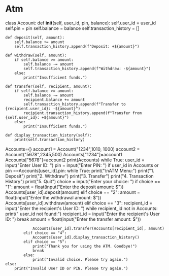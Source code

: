 # Atm
class Account:
    def __init__(self, user_id, pin, balance):
        self.user_id = user_id
        self.pin = pin
        self.balance = balance
        self.transaction_history = []
        

    def deposit(self, amount):
        self.balance += amount
        self.transaction_history.append(f"Deposit: +${amount}")

    def withdraw(self, amount):
        if self.balance >= amount:
            self.balance -= amount
            self.transaction_history.append(f"Withdraw: -${amount}")
        else:
            print("Insufficient funds.")

    def transfer(self, recipient, amount):
        if self.balance >= amount:
            self.balance -= amount
            recipient.balance += amount
            self.transaction_history.append(f"Transfer to {recipient.user_id}: -${amount}")
            recipient.transaction_history.append(f"Transfer from {self.user_id}: +${amount}")
        else:
            print("Insufficient funds.")

    def display_transaction_history(self):
        print(self.transaction_history)
        


Accounts={}
account1 = Account("1234",1010, 1000)
account2 = Account("5678",2345,500)
Accounts["1234"]=account1
Accounts["5678"]=account2
print(Accounts)
while True:
    user_id = input("Enter User ID: ")
    pin = input("Enter PIN: ")
    if user_id in Accounts or pin ==Accounts[user_id].pin:
        while True:
            print("\nATM Menu:")
            print("1. Deposit")
            print("2. Withdraw")
            print("3. Transfer")
            print("4. Transaction History")
            print("5. Quit")
            choice = input("Enter your choice: ")
            if choice == "1":
                amount = float(input("Enter the deposit amount: $"))
                Accounts[user_id].deposit(amount)
            elif choice == "2":
                amount = float(input("Enter the withdrawal amount: $"))
                Accounts[user_id].withdraw(amount)
            elif choice == "3":
                recipient_id = input("Enter the recipient's User ID: ")
                while recipient_id not in Accounts:
                    print(" user_id not found:")
                    recipient_id = input("Enter the recipient's User ID: ")
                    break
                amount = float(input("Enter the transfer amount: $"))
                
                Accounts[user_id].transfer(Accounts[recipient_id], amount)
            elif choice == "4":
                Accounts[user_id].display_transaction_history()
            elif choice == "5":
                print("Thank you for using the ATM. Goodbye!")
                break
            else:
                print("Invalid choice. Please try again.")
    else:
        print("Invalid User ID or PIN. Please try again.")
